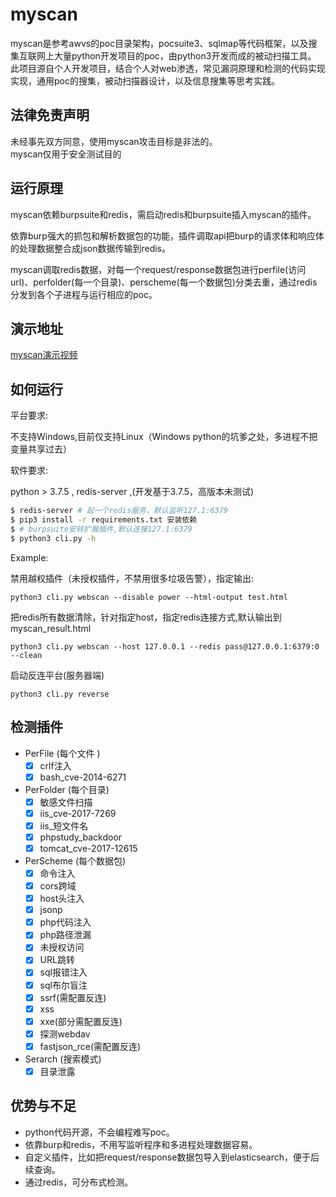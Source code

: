 # myscan

myscan是参考awvs的poc目录架构，pocsuite3、sqlmap等代码框架，以及搜集互联网上大量python开发项目的poc，由python3开发而成的被动扫描工具。
此项目源自个人开发项目，结合个人对web渗透，常见漏洞原理和检测的代码实现实现，通用poc的搜集，被动扫描器设计，以及信息搜集等思考实践。

## 法律免责声明

未经事先双方同意，使用myscan攻击目标是非法的。  
myscan仅用于安全测试目的

## 运行原理
myscan依赖burpsuite和redis，需启动redis和burpsuite插入myscan的插件。

依靠burp强大的抓包和解析数据包的功能，插件调取api把burp的请求体和响应体的处理数据整合成json数据传输到redis。

myscan调取redis数据，对每一个request/response数据包进行perfile(访问url)、perfolder(每一个目录)、perscheme(每一个数据包)分类去重，通过redis分发到各个子进程与运行相应的poc。

## 演示地址

[myscan演示视频](https://www.bilibili.com/video/BV1tV411f7p6/)



## 如何运行

平台要求:

不支持Windows,目前仅支持Linux（Windows python的坑爹之处，多进程不把变量共享过去）

软件要求: 

python > 3.7.5 , redis-server ,(开发基于3.7.5，高版本未测试)

```bash
$ redis-server # 起一个redis服务，默认监听127.1:6379
$ pip3 install -r requirements.txt 安装依赖
$ # burpsuite安转扩展插件,默认连接127.1:6379
$ python3 cli.py -h 
```

Example:


禁用越权插件（未授权插件，不禁用很多垃圾告警），指定输出:

```
python3 cli.py webscan --disable power --html-output test.html
```
把redis所有数据清除，针对指定host，指定redis连接方式,默认输出到myscan_result.html

```
python3 cli.py webscan --host 127.0.0.1 --redis pass@127.0.0.1:6379:0 --clean
```
启动反连平台(服务器端)

```
python3 cli.py reverse
```

## 检测插件

- PerFile (每个文件 )
    - [x] crlf注入
    - [x] bash_cve-2014-6271
- PerFolder (每个目录)
    - [x] 敏感文件扫描
    - [x] iis_cve-2017-7269
    - [x] iis_短文件名
    - [x] phpstudy_backdoor
    - [x] tomcat_cve-2017-12615
- PerScheme (每个数据包)
    - [x] 命令注入
    - [x] cors跨域
    - [x] host头注入
    - [x] jsonp
    - [x] php代码注入
    - [x] php路径泄漏
    - [x] 未授权访问
    - [x] URL跳转
    - [x] sql报错注入
    - [x] sql布尔盲注
    - [x] ssrf(需配置反连)
    - [x] xss
    - [x] xxe(部分需配置反连)
    - [x] 探测webdav
    - [x] fastjson_rce(需配置反连)
- Serarch (搜索模式)
    - [x] 目录泄露

## 优势与不足

* python代码开源，不会编程难写poc。
* 依靠burp和redis，不用写监听程序和多进程处理数据容易。
* 自定义插件，比如把request/response数据包导入到elasticsearch，便于后续查询。
* 通过redis，可分布式检测。
